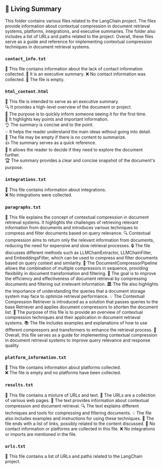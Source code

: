 

<!-- Living README Summary -->
## 🌳 Living Summary

This folder contains various files related to the LangChain project. The files provide information about contextual compression in document retrieval systems, platforms, integrations, and executive summaries. The folder also includes a list of URLs and paths related to the project. Overall, these files serve as a guide and reference for implementing contextual compression techniques in document retrieval systems.


### `contact_info.txt`

📝 This file contains information about the lack of contact information collected.
📑 It is an executive summary.
❌ No contact information was collected.
📄 The file is empty.


### `html_content.html`

📄 This file is intended to serve as an executive summary.    
🔍 It provides a high-level overview of the document or project.    
📝 The purpose is to quickly inform someone seeing it for the first time.    
👀 It highlights key points and important information.    
👌 The summary is concise and to the point.    
💡 It helps the reader understand the main ideas without going into detail.    
📑 The file may be empty if there is no content to summarize.    
👍 The summary serves as a quick reference.    
🎯 It allows the reader to decide if they need to explore the document further.    
🏆 The summary provides a clear and concise snapshot of the document's purpose.


### `integrations.txt`

📄 This file contains information about integrations.   
❌ No integrations were collected.   



### `paragraphs.txt`

📃 This file explains the concept of contextual compression in document retrieval systems. It highlights the challenges of retrieving relevant information from documents and introduces various techniques to compress and filter documents based on query relevance.
🔍 Contextual compression aims to return only the relevant information from documents, reducing the need for expensive and slow retrieval processes.
🔒 The file discusses different methods such as LLMChainExtractor, LLMChainFilter, and EmbeddingsFilter, which can be used to compress and filter documents based on query context and similarity.
🔄 The DocumentCompressorPipeline allows the combination of multiple compressors in sequence, providing flexibility in document transformation and filtering.
🔎 The goal is to improve the efficiency and effectiveness of document retrieval by compressing documents and filtering out irrelevant information.
🏛️ The file also highlights the importance of understanding the queries that a document storage system may face to optimize retrieval performance.
💡 The Contextual Compression Retriever is introduced as a solution that passes queries to the base Retriever and applies document compressors to shorten the document list.
🔗 The purpose of this file is to provide an overview of contextual compression techniques and their application in document retrieval systems.
📚 The file includes examples and explanations of how to use different compressors and transformers to enhance the retrieval process.
📝 Overall, this file serves as a guide for implementing contextual compression in document retrieval systems to improve query relevance and response quality.


### `platform_information.txt`

📄 This file contains information about platforms collected.   
❌ The file is empty and no platforms have been collected.   



### `results.txt`

📄 This file contains a mixture of URLs and text.
🔗 The URLs are a collection of various web pages.
📝 The text provides information about contextual compression and document retrieval.
🔍 The text explains different techniques and tools for compressing and filtering documents.
💡 The file also includes examples and instructions for using these techniques.
📑 The file ends with a list of links, possibly related to the content discussed.
👥 No contact information or platforms are collected in this file.
❌ No integrations or imports are mentioned in the file.



### `urls.txt`

📄 This file contains a list of URLs and paths related to the LangChain project.

<!-- Living README Summary -->